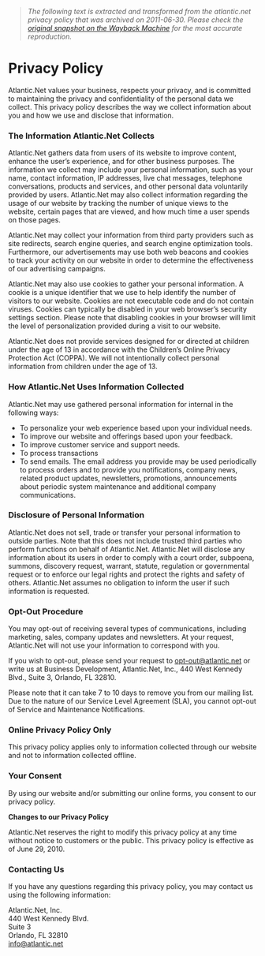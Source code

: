 > *The following text is extracted and transformed from the atlantic.net privacy policy that was archived on 2011-06-30. Please check the [original snapshot on the Wayback Machine](https://web.archive.org/web/20110630014346id_/http%3A//www.atlantic.net/About-Us/privacy-policy.html) for the most accurate reproduction.*

# Privacy Policy

Atlantic.Net values your business, respects your privacy, and is committed to maintaining the privacy and confidentiality of the personal data we collect. This privacy policy describes the way we collect information about you and how we use and disclose that information.

### The Information Atlantic.Net Collects

Atlantic.Net gathers data from users of its website to improve content, enhance the user’s experience, and for other business purposes. The information we collect may include your personal information, such as your name, contact information, IP addresses, live chat messages, telephone conversations, products and services, and other personal data voluntarily provided by users. Atlantic.Net may also collect information regarding the usage of our website by tracking the number of unique views to the website, certain pages that are viewed, and how much time a user spends on those pages.

Atlantic.Net may collect your information from third party providers such as site redirects, search engine queries, and search engine optimization tools. Furthermore, our advertisements may use both web beacons and cookies to track your activity on our website in order to determine the effectiveness of our advertising campaigns.

Atlantic.Net may also use cookies to gather your personal information. A cookie is a unique identifier that we use to help identify the number of visitors to our website. Cookies are not executable code and do not contain viruses. Cookies can typically be disabled in your web browser’s security settings section. Please note that disabling cookies in your browser will limit the level of personalization provided during a visit to our website.

Atlantic.Net does not provide services designed for or directed at children under the age of 13 in accordance with the Children’s Online Privacy Protection Act (COPPA). We will not intentionally collect personal information from children under the age of 13.

### How Atlantic.Net Uses Information Collected

Atlantic.Net may use gathered personal information for internal in the following ways: 

  * To personalize your web experience based upon your individual needs.
  * To improve our website and offerings based upon your feedback.
  * To improve customer service and support needs.
  * To process transactions
  * To send emails. The email address you provide may be used periodically to process orders and to provide you notifications, company news, related product updates, newsletters, promotions, announcements about periodic system maintenance and additional company communications.



### Disclosure of Personal Information

Atlantic.Net does not sell, trade or transfer your personal information to outside parties. Note that this does not include trusted third parties who perform functions on behalf of Atlantic.Net. Atlantic.Net will disclose any information about its users in order to comply with a court order, subpoena, summons, discovery request, warrant, statute, regulation or governmental request or to enforce our legal rights and protect the rights and safety of others. Atlantic.Net assumes no obligation to inform the user if such information is requested.

### Opt-Out Procedure

You may opt-out of receiving several types of communications, including marketing, sales, company updates and newsletters. At your request, Atlantic.Net will not use your information to correspond with you.

If you wish to opt-out, please send your request to [opt-out@atlantic.net](mailto:opt-out@atlantic.net) or write us at Business Development, Atlantic.Net, Inc., 440 West Kennedy Blvd., Suite 3, Orlando, FL 32810.

Please note that it can take 7 to 10 days to remove you from our mailing list. Due to the nature of our Service Level Agreement (SLA), you cannot opt-out of Service and Maintenance Notifications.

### Online Privacy Policy Only

This privacy policy applies only to information collected through our website and not to information collected offline.

### Your Consent

By using our website and/or submitting our online forms, you consent to our privacy policy.

**Changes to our Privacy Policy**

Atlantic.Net reserves the right to modify this privacy policy at any time without notice to customers or the public. This privacy policy is effective as of June 29, 2010.

### Contacting Us

If you have any questions regarding this privacy policy, you may contact us using the following information:

Atlantic.Net, Inc.   
440 West Kennedy Blvd.   
Suite 3   
Orlando, FL 32810   
[info@atlantic.net](mailto:info@atlantic.net)
